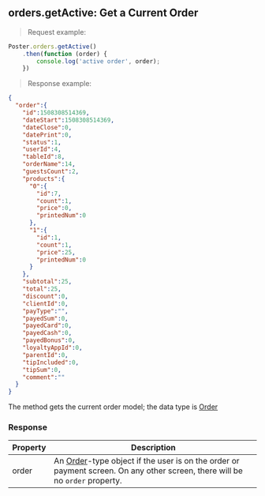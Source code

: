 ## orders.getActive: Get a Current Order

> Request example:

```javascript
Poster.orders.getActive()
    .then(function (order) {
        console.log('active order', order);
    })
```

> Response example:

```json
{
  "order":{
    "id":1508308514369,
    "dateStart":1508308514369,
    "dateClose":0,
    "datePrint":0,
    "status":1,
    "userId":4,
    "tableId":8,
    "orderName":14,
    "guestsCount":2,
    "products":{
      "0":{
        "id":7,
        "count":1,
        "price":0,
        "printedNum":0
      },
      "1":{
        "id":1,
        "count":1,
        "price":25,
        "printedNum":0
      }
    },
    "subtotal":25,
    "total":25,
    "discount":0,
    "clientId":0,
    "payType":"",
    "payedSum":0,
    "payedCard":0,
    "payedCash":0,
    "payedBonus":0,
    "loyaltyAppId":0,
    "parentId":0,
    "tipIncluded":0,
    "tipSum":0,
    "comment":""
  }
}
```


The method gets the current order model; the data type is [Order](/en/docs/v3/pos/types/order)

### Response

Property | Description
-------- | -----------
order | An [Order](/en/docs/v3/pos/types/order)-type object if the user is on the order or payment screen. On any other screen, there will be no `order` property.


